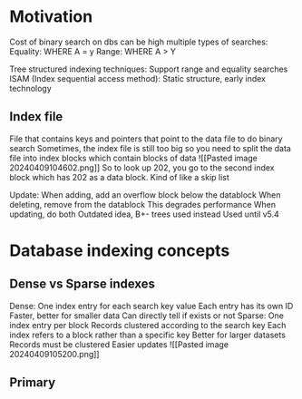 # Motivation
Cost of binary search on dbs can be high
multiple types of searches:
	Equality: WHERE A = y
	Range: WHERE A > Y

Tree structured indexing techniques: Support range and equality searches 
ISAM (Index sequential access method): Static structure, early index technology

## Index file
File that contains keys and pointers that point to the data file to do binary search 
Sometimes, the index file is still too big so you need to split the data file into index blocks which contain blocks of data
![[Pasted image 20240409104602.png]]
So to look up 202, you go to the second index block which has 202 as a data block. Kind of like a skip list

Update:
	When adding, add an overflow block below the datablock
	When deleting, remove from the datablock
	This degrades performance
	When updating, do both
Outdated idea, B+- trees used instead
Used until v5.4

# Database indexing concepts
## Dense vs Sparse indexes 
Dense: One index entry for each search key value
	Each entry has its own ID
	Faster, better for smaller data
	Can directly tell if exists or not
Sparse: One index entry per block 
	Records clustered according to the search key
	Each index refers to a block rather than a specific key
	Better for larger datasets 
	Records must be clustered 
	Easier updates
	![[Pasted image 20240409105200.png]]
## Primary 